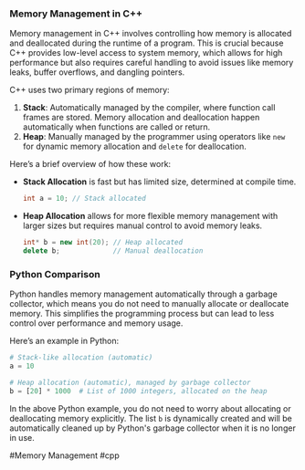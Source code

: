### Memory Management in C++

Memory management in C++ involves controlling how memory is allocated and deallocated during the runtime of a program. This is crucial because C++ provides low-level access to system memory, which allows for high performance but also requires careful handling to avoid issues like memory leaks, buffer overflows, and dangling pointers.

C++ uses two primary regions of memory:
1. **Stack**: Automatically managed by the compiler, where function call frames are stored. Memory allocation and deallocation happen automatically when functions are called or return.
2. **Heap**: Manually managed by the programmer using operators like `new` for dynamic memory allocation and `delete` for deallocation.

Here’s a brief overview of how these work:
- **Stack Allocation** is fast but has limited size, determined at compile time.
  ```cpp
  int a = 10; // Stack allocated
  ```
- **Heap Allocation** allows for more flexible memory management with larger sizes but requires manual control to avoid memory leaks.
  ```cpp
  int* b = new int(20); // Heap allocated
  delete b;             // Manual deallocation
  ```

### Python Comparison

Python handles memory management automatically through a garbage collector, which means you do not need to manually allocate or deallocate memory. This simplifies the programming process but can lead to less control over performance and memory usage.

Here’s an example in Python:
```python
# Stack-like allocation (automatic)
a = 10

# Heap allocation (automatic), managed by garbage collector
b = [20] * 1000  # List of 1000 integers, allocated on the heap
```

In the above Python example, you do not need to worry about allocating or deallocating memory explicitly. The list `b` is dynamically created and will be automatically cleaned up by Python's garbage collector when it is no longer in use.

#Memory Management #cpp